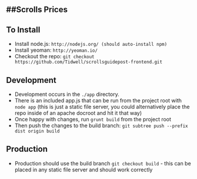 ##Scrolls Prices
--------------


To Install
----------
  * Install node.js: ```http://nodejs.org/ (should auto-install npm)```
  * Install yeoman: ```http://yeoman.io/```
  * Checkout the repo: ```git checkout https://github.com/Tidwell/scrollsguidepost-frontend.git```


Development
-----------
  * Development occurs in the ```./app``` directory.
  * There is an included app.js that can be run from the project root with ```node app``` (this is just a static file server, you could alternatively place the repo inside of an apache docroot and hit it that way)
  * Once happy with changes, run ```grunt build``` from the project root
  * Then push the changes to the build branch: ```git subtree push --prefix dist origin build```

Production
----------
  * Production should use the build branch ```git checkout build``` - this can be placed in any static file server and should work correctly

